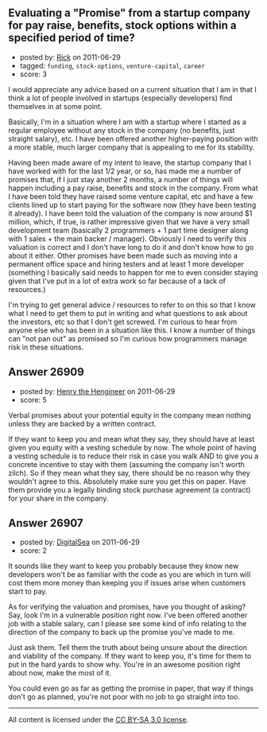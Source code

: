 ## Evaluating a "Promise" from a startup company for pay raise, benefits, stock options within a specified period of time?

- posted by: [Rick](https://stackexchange.com/users/-1/11577-rick) on 2011-06-29
- tagged: `funding`, `stock-options`, `venture-capital`, `career`
- score: 3

I would appreciate any advice based on a current situation that I am in that I think a lot of people involved in startups (especially developers) find themselves in at some point.

Basically, I'm in a situation where I am with a startup where I started as a regular employee without any stock in the company (no benefits, just straight salary), etc. I have been offered another higher-paying position with a more stable, much larger company that is appealing to me for its stability.

Having been made aware of my intent to leave, the startup company that I have worked with for the last 1/2 year, or so, has made me a number of promises that, if I just stay another 2 months, a number of things will happen including a pay raise, benefits and stock in the company. From what I have been told they have raised some venture capital, etc and have a few clients lined up to start paying for the software now (they have been testing it already). I have been told the valuation of the company is now around $1 million, which, if true, is rather impressive given that we have a very small development team (basically 2 programmers + 1 part time designer along with 1 sales + the main backer / manager). Obviously I need to verify this valuation is correct and I don't have long to do it and don't know how to go about it either. Other promises have been made such as moving into a permanent office space and hiring testers and at least 1 more developer (something I basically said needs to happen for me to even consider staying given that I've put in a lot of extra work so far because of a lack of resources.)

I'm trying to get general advice / resources to refer to on this so that I know what I need to get them to put in writing and what questions to ask about the investors, etc so that I don't get screwed. I'm curious to hear from anyone else who has been in a situation like this. I know a number of things can "not pan out" as promised so I'm curious how programmers manage risk in these situations.



## Answer 26909

- posted by: [Henry the Hengineer](https://stackexchange.com/users/-1/1692-henry-the-hengineer) on 2011-06-29
- score: 5

Verbal promises about your potential equity in the company mean nothing unless they are backed by a written contract.

If they want to keep you and mean what they say, they should have at least given you equity with a vesting schedule by now. The whole point of having a vesting schedule is to reduce their risk in case you walk AND to give you a concrete incentive to stay with them (assuming the company isn't worth zilch). So if they mean what they say, there should be no reason why they wouldn't agree to this. Absolutely make sure you get this on paper. Have them provide you a legally binding stock purchase agreement (a contract) for your share in the company.


## Answer 26907

- posted by: [DigitalSea](https://stackexchange.com/users/-1/7816-digitalsea) on 2011-06-29
- score: 2

It sounds like they want to keep you probably because they know new developers won't be as familiar with the code as you are which in turn will cost them more money than keeping you if issues arise when customers start to pay.

As for verifying the valuation and promises, have you thought of asking? Say, look I'm in a vulnerable position right now. I've been offered another job with a stable salary, can I please see some kind of info relating to the direction of the company to back up the promise you've made to me.

Just ask them. Tell them the truth about being unsure about the direction and viability of the company. If they want to keep you, it's time for them to put in the hard yards to show why. You're in an awesome position right about now, make the most of it.

You could even go as far as getting the promise in paper, that way if things don't go as planned, you're not poor with no job to go straight into too.



---

All content is licensed under the [CC BY-SA 3.0 license](https://creativecommons.org/licenses/by-sa/3.0/).
